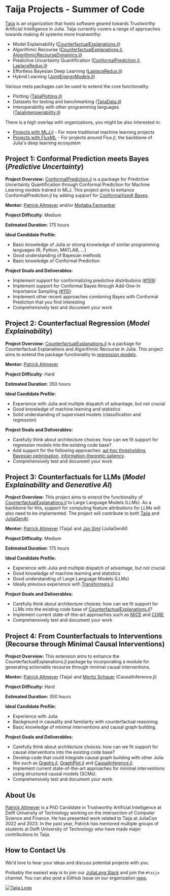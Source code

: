 # Taija Projects - Summer of Code

[Taija](https://github.com/JuliaTrustworthyAI) is an organization that hosts software geared towards Trustworthy Artificial Intelligence in Julia. Taija currently covers a range of approaches towards making AI systems more trustworthy:

- Model Explainability ([CounterfactualExplanations.jl](https://github.com/JuliaTrustworthyAI/CounterfactualExplanations.jl))
- Algorithmic Recourse ([CounterfactualExplanations.jl](https://github.com/JuliaTrustworthyAI/CounterfactualExplanations.jl), [AlgorithmicRecourseDynamics.jl](https://github.com/JuliaTrustworthyAI/AlgorithmicRecourseDynamics.jl))
- Predictive Uncertainty Quantification ([ConformalPrediction.jl](https://github.com/JuliaTrustworthyAI/ConformalPrediction.jl), [LaplaceRedux.jl](https://github.com/JuliaTrustworthyAI/LaplaceRedux.jl))
- Effortless Bayesian Deep Learning ([LaplaceRedux.jl](https://github.com/JuliaTrustworthyAI/LaplaceRedux.jl))
- Hybrid Learning ([JointEnergyModels.jl](https://github.com/JuliaTrustworthyAI/JointEnergyModels.jl))

Various meta packages can be used to extend the core functionality:

- Plotting ([TaijaPlotting.jl](https://github.com/JuliaTrustworthyAI/TaijaPlotting.jl))
- Datasets for testing and benchmarking ([TaijaData.jl](https://github.com/JuliaTrustworthyAI/TaijaData.jl))
- Interoperability with other programming languages ([TaijaInteroperability.jl](https://github.com/JuliaTrustworthyAI/TaijaInteroperability.jl))

There is a high overlap with organizations, you might be also interested in:
- [Projects with MLJ.jl](https://julialang.org/jsoc/gsoc/MLJ/) - For more traditional machine learning projects
- [Projects with FluxML](https://fluxml.ai/gsoc/) - For projects around Flux.jl, the backbone of Julia's deep learning ecosystem

## Project 1: Conformal Prediction meets Bayes (*Predictive Uncertainty*)

**Project Overview:** [ConformalPrediction.jl](https://github.com/JuliaTrustworthyAI/ConformalPrediction.jl) is a package for Predictive Uncertainty Quantification through Conformal Prediction for Machine Learning models trained in MLJ. This project aims to enhance ConformalPrediction.jl by adding support for [Conformal(ized) Bayes](https://github.com/JuliaTrustworthyAI/ConformalPrediction.jl/issues/64).

**Mentor:** [Patrick Altmeyer](https://github.com/pat-alt) and/or [Mojtaba Farmanbar](https://nl.linkedin.com/in/mfarmanbar)

**Project Difficulty**: Medium

**Estimated Duration**: 175 hours

**Ideal Candidate Profile:**
- Basic knowledge of Julia or strong knowledge of similar programming languages (R, Python, MATLAB, ...)
- Good understanding of Bayesian methods
- Basic knowledge of Conformal Prediction

**Project Goals and Deliverables:**
- Implement support for conformalizing predictive distributions ([#109](https://github.com/JuliaTrustworthyAI/ConformalPrediction.jl/issues/109))
- Implement support for Conformal Bayes through Add-One-In Importance Sampling ([#110](https://github.com/JuliaTrustworthyAI/ConformalPrediction.jl/issues/110))
- Implement other recent approaches combining Bayes with Conformal Prediction that you find interesting
- Comprehensively test and document your work

## Project 2: Counterfactual Regression (*Model Explainability*)

**Project Overview:** [CounterfactualExplanations.jl](https://github.com/JuliaTrustworthyAI/CounterfactualExplanations.jl) is a package for Counterfactual Explanations and Algorithmic Recourse in Julia. This project aims to extend the package functionality to [regression models](https://github.com/JuliaTrustworthyAI/CounterfactualExplanations.jl/issues/388).

**Mentor:** [Patrick Altmeyer](https://github.com/pat-alt)

**Project Difficulty**: Hard

**Estimated Duration**: 350 hours

**Ideal Candidate Profile:**
- Experience with Julia and multiple dispatch of advantage, but not crucial
- Good knowledge of machine learning and statistics
- Solid understanding of supervised models (classification and regression)

**Project Goals and Deliverables:**
- Carefully think about architecture choices: how can we fit support for regression models into the existing code base?
- Add support for the following approaches: [ad-hoc thresholding](https://github.com/JuliaTrustworthyAI/CounterfactualExplanations.jl/issues/391), [Bayesian optimisation](https://github.com/JuliaTrustworthyAI/CounterfactualExplanations.jl/issues/392), [information-theoretic saliency](https://openreview.net/forum?id=IrEYkhuxup&noteId=IrEYkhuxup).
- Comprehensively test and document your work

## Project 3: Counterfactuals for LLMs (*Model Explainability* and *Generative AI*)

**Project Overview:** This project aims to extend the functionality of [CounterfactualExplanations.jl](https://github.com/JuliaTrustworthyAI/CounterfactualExplanations.jl) to Large Language Models (LLMs). As a backbone for this, support for computing feature attributions for LLMs will also need to be implemented. The project will contribute to both [Taija](https://github.com/JuliaTrustworthyAI) and [JuliaGenAI](https://github.com/JuliaGenAI).

**Mentor:** [Patrick Altmeyer](https://github.com/pat-alt) (Taija) and [Jan Siml](https://github.com/svilupp)  (JuliaGenAI)

**Project Difficulty**: Medium

**Estimated Duration**: 175 hours

**Ideal Candidate Profile:**
- Experience with Julia and multiple dispatch of advantage, but not crucial
- Good knowledge of machine learning and statistics
- Good understanding of Large Language Models (LLMs)
- Ideally previous experience with [Transformers.jl](https://github.com/chengchingwen/Transformers.jl)

**Project Goals and Deliverables:**
- Carefully think about architecture choices: how can we fit support for LLMs into the existing code base of [CounterfactualExplanations.jl](https://github.com/JuliaTrustworthyAI/CounterfactualExplanations.jl)?
- Implement current state-of-the-art approaches such as [MiCE](https://aclanthology.org/2021.findings-acl.336.pdf) and [CORE](https://aclanthology.org/2022.findings-emnlp.216.pdf)
- Comprehensively test and document your work

## Project 4: From Counterfactuals to Interventions (Recourse through Minimal Causal Interventions)

**Project Overview:**
This extension aims to enhance the CounterfactualExplanations.jl package by incorporating a module for generating actionable recourse through minimal causal interventions.

**Mentor:** [Patrick Altmeyer](https://github.com/pat-alt) (Taija) and [Moritz Schauer](https://github.com/mschauer) (CausalInference.jl)

**Project Difficulty:** Hard

**Estimated Duration:** 350 hours

**Ideal Candidate Profile:**
- Experience with Julia
- Background in causality and familiarity with counterfactual reasoning.
- Basic knowledge of minimal interventions and causal graph building.

**Project Goals and Deliverables:**
- Carefully think about architecture choices: how can we fit support for causal interventions into the existing code base?
- Develop code that could integrate causal graph building with other Julia libs such as [Graphs.jl](https://github.com/JuliaGraphs/Graphs.jl), [GraphPlot.jl](https://juliagraphs.org/GraphPlot.jl/) and [CausalInference.jl](https://github.com/mschauer/CausalInference.jl).
- Implement current state-of-the-art approaches for minimal interventions using structured causal models (SCMs).
- Comprehensively test and document your work.

## About Us

[Patrick Altmeyer](https://www.paltmeyer.com/) is a PhD Candidate in Trustworthy Artificial Intelligence at Delft University of Technology working on the intersection of Computer Science and Finance. He has presented work related to Taija at JuliaCon 2022 and 2023. In the past year, Patrick has mentored multiple groups of students at Delft University of Technology who have made major contributions to Taija.

## How to Contact Us

We'd love to hear your ideas and discuss potential projects with you.

Probably the easiest way is to join our [JuliaLang Slack](https://julialang.org/slack/) and join the `#taija` channel. You can also post a GitHub Issue on our organization [repo](https://github.com/JuliaTrustworthyAI/.github/issues).

[![Taija Logo](https://raw.githubusercontent.com/TrustworthyAIJulia/.github/main/profile/www/wide_logo.png)](https://github.com/JuliaTrustworthyAI)

